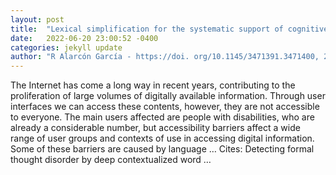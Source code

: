 ```yaml
---
layout: post
title:  "Lexical simplification for the systematic support of cognitive accessibility guidelines"
date:   2022-06-20 23:00:52 -0400
categories: jekyll update
author: "R Alarcón García - https://doi. org/10.1145/3471391.3471400, 2022"
---
```

The Internet has come a long way in recent years, contributing to the proliferation of large volumes of digitally available information. Through user interfaces we can access these contents, however, they are not accessible to everyone. The main users affected are people with disabilities, who are already a considerable number, but accessibility barriers affect a wide range of user groups and contexts of use in accessing digital information. Some of these barriers are caused by language …
Cites: ‪Detecting formal thought disorder by deep contextualized word …‬  
